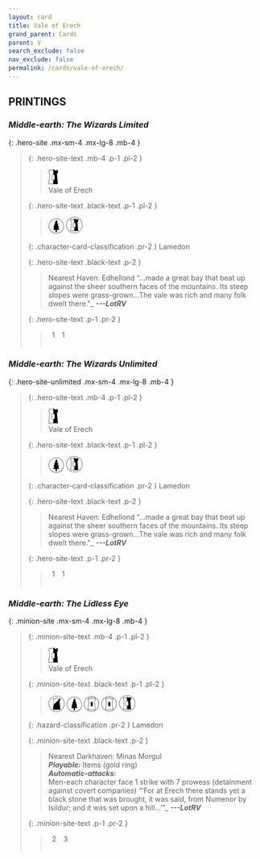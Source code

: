 ```yaml
---
layout: card
title: Vale of Erech
grand_parent: Cards
parent: V
search_exclude: false
nav_exclude: false
permalink: /cards/vale-of-erech/
---
```


## PRINTINGS


### _Middle-earth: The Wizards Limited_

{: .hero-site .mx-sm-4 .mx-lg-8 .mb-4 }
> {: .hero-site-text .mb-4 .p-1 .pl-2 }
> > <div class="card-mp"><img src="/assets/images/border-hold.svg"></div>
> > <div class="character-card-name">Vale of Erech</div>
>
> {: .hero-site-text .black-text .p-1 .pl-2 }
> > ![](/assets/images/wilderness.svg) ![](/assets/images/border-land.svg)
>
> {: .character-card-classification .pr-2 }
> Lamedon
>
> {: .hero-site-text .black-text .p-2 }
> > Nearest Haven: Edhellond  “...made a great bay that beat up against the sheer southern faces of the mountains. Its steep slopes were grass-grown...The vale was rich and many folk dwelt there."_ ***---&NoBreak;LotRV*** 
> 
> {: .hero-site-text .p-1 .pr-2 }
> > <div class="hero-site-draw"><span class="hero-you-draw">&ensp;1&ensp;</span><span class="hero-opp-draw">&ensp;1&ensp;</span></div>
> > <div class="card-corruption">&nbsp;</div>

### _Middle-earth: The Wizards Unlimited_

{: .hero-site-unlimited .mx-sm-4 .mx-lg-8 .mb-4 }
> {: .hero-site-text .mb-4 .p-1 .pl-2 }
> > <div class="card-mp"><img src="/assets/images/border-hold.svg"></div>
> > <div class="character-card-name">Vale of Erech</div>
>
> {: .hero-site-text .black-text .p-1 .pl-2 }
> > ![](/assets/images/wilderness.svg) ![](/assets/images/border-land.svg)
>
> {: .character-card-classification .pr-2 }
> Lamedon
>
> {: .hero-site-text .black-text .p-2 }
> > Nearest Haven: Edhellond  “...made a great bay that beat up against the sheer southern faces of the mountains. Its steep slopes were grass-grown...The vale was rich and many folk dwelt there."_ ***---&NoBreak;LotRV*** 
> 
> {: .hero-site-text .p-1 .pr-2 }
> > <div class="hero-site-draw"><span class="hero-you-draw">&ensp;1&ensp;</span><span class="hero-opp-draw">&ensp;1&ensp;</span></div>
> > <div class="card-corruption">&nbsp;</div>

### _Middle-earth: The Lidless Eye_

{: .minion-site .mx-sm-4 .mx-lg-8 .mb-4 }
> {: .minion-site-text .mb-4 .p-1 .pl-2 }
> > <div class="card-mp"><img src="/assets/images/border-hold.svg"></div>
> > <div class="card-name">Vale of Erech</div>
>
> {: .minion-site-text .black-text .p-1 .pl-2 }
> > ![](/assets/images/shadow-land.svg) ![](/assets/images/wilderness.svg) ![](/assets/images/free-domain.svg) ![](/assets/images/free-domain.svg) ![](/assets/images/border-land.svg)
>
> {: .hazard-classification .pr-2 }
> Lamedon
>
> {: .minion-site-text .black-text .p-2 }
> > Nearest Darkhaven: Minas Morgul <br>_**Playable:**_ Items (gold ring) <br>_**Automatic-attacks:**_<br> Men-each character face 1 strike with 7 prowess (detainment against covert companies)  “‘For at Erech there stands yet a black stone that was brought, it was said, from Numenor by Isildur; and it was set upon a hill...’”_ ***---&NoBreak;LotRV*** 
> 
> {: .minion-site-text .p-1 .pr-2 }
> > <div class="hero-site-draw"><span class="minion-you-draw">&ensp;2&ensp;</span><span class="minion-opp-draw">&ensp;3&ensp;</span></div>
> > <div class="card-corruption">&nbsp;</div>
